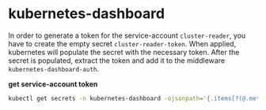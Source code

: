 # kubernetes-dashboard

In order to generate a token for the service-account `cluster-reader`, you have to create the empty secret `cluster-reader-token`. When applied, kubernetes will populate the secret with the necessary token.
After the secret is populated, extract the token and add it to the middleware `kubernetes-dashboard-auth`.

**get service-account token**

```bash
kubectl get secrets -n kubernetes-dashboard -ojsonpath='{.items[?(@.metadata.annotations.kubernetes\.io/service-account\.name == "cluster-reader")].data.token}' | base64 -d
```
